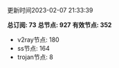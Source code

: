 更新时间2023-02-07 21:33:39

**总订阅: 73**
**总节点: 927**
**有效节点: 352**
- v2ray节点: 180
- ss节点: 164
- trojan节点: 8
